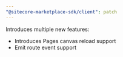 ```yaml
---
"@sitecore-marketplace-sdk/client": patch
---
```


Introduces multiple new features:
- Introduces Pages canvas reload support
- Emit route event support
